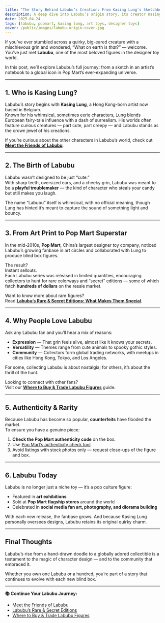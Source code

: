 ```yaml
---
title: "The Story Behind Labubu’s Creation: From Kasing Lung’s Sketchbook to Pop Mart’s Global Phenomenon"
description: A deep dive into Labubu’s origin story, its creator Kasing Lung, and how this mischievous character became a worldwide collectible sensation.
date: 2025-04-24
tags: [labubu, popmart, kasing lung, art toys, designer toys]
cover: /public/images/labubu-origin-cover.jpg
---
```


If you’ve ever stumbled across a quirky, big-eared creature with a mischievous grin and wondered, “What on earth is *that*?” — welcome.  
You’ve just met **Labubu**, one of the most beloved figures in the designer toy world.

In this post, we’ll explore Labubu’s full journey: from a sketch in an artist’s notebook to a global icon in Pop Mart’s ever-expanding universe.

---

## 1. Who is Kasing Lung?

Labubu’s story begins with **Kasing Lung**, a Hong Kong-born artist now based in Belgium.  
Known for his whimsical, sometimes eerie characters, Lung blends European fairy-tale influence with a dash of surrealism. His worlds often feature curious creatures — part cute, part creepy — and Labubu stands as the crown jewel of his creations.

If you’re curious about the other characters in Labubu’s world, check out [**Meet the Friends of Labubu**](/meet-the-friends-of-labubu).

---

## 2. The Birth of Labubu

Labubu wasn’t designed to be just “cute.”  
With sharp teeth, oversized ears, and a cheeky grin, Labubu was meant to be a **playful troublemaker** — the kind of character who steals your candy but still makes you laugh.

The name “Labubu” itself is whimsical, with no official meaning, though Lung has hinted it’s meant to capture the sound of something light and bouncy.

---

## 3. From Art Print to Pop Mart Superstar

In the mid-2010s, **Pop Mart**, China’s largest designer toy company, noticed Labubu’s growing fanbase in art circles and collaborated with Lung to produce blind box figures.  

The result?  
Instant sellouts.  
Each Labubu series was released in limited quantities, encouraging collectors to hunt for rare colorways and “secret” editions — some of which fetch **hundreds of dollars** on the resale market.

Want to know more about rare figures?  
Read [**Labubu’s Rare & Secret Editions: What Makes Them Special**](/labubu-rare-secret-editions).

---

## 4. Why People Love Labubu

Ask any Labubu fan and you’ll hear a mix of reasons:
- **Expression** — That grin feels alive, almost like it knows your secrets.
- **Versatility** — Themes range from cute animals to spooky gothic styles.
- **Community** — Collectors form global trading networks, with meetups in cities like Hong Kong, Tokyo, and Los Angeles.

For some, collecting Labubu is about nostalgia; for others, it’s about the thrill of the hunt.

Looking to connect with other fans?  
Visit our [**Where to Buy & Trade Labubu Figures**](/where-to-buy-labubu) guide.

---

## 5. Authenticity & Rarity

Because Labubu has become so popular, **counterfeits** have flooded the market.  
To ensure you have a genuine piece:
1. **Check the Pop Mart authenticity code** on the box.
2. Use [Pop Mart’s authenticity check tool](https://www.popmart.com/us/help/authenticity-check).
3. Avoid listings with stock photos only — request close-ups of the figure and box.

---

## 6. Labubu Today

Labubu is no longer just a niche toy — it’s a pop culture figure:
- Featured in **art exhibitions**
- Sold at **Pop Mart flagship stores** around the world
- Celebrated in **social media fan art, photography, and diorama building**

With each new release, the fanbase grows. And because Kasing Lung personally oversees designs, Labubu retains its original quirky charm.

---

## Final Thoughts

Labubu’s rise from a hand-drawn doodle to a globally adored collectible is a testament to the magic of character design — and to the community that embraced it.  

Whether you own one Labubu or a hundred, you’re part of a story that continues to evolve with each new blind box.

---

**📚 Continue Your Labubu Journey:**
- [Meet the Friends of Labubu](/meet-the-friends-of-labubu)
- [Labubu’s Rare & Secret Editions](/labubu-rare-secret-editions)
- [Where to Buy & Trade Labubu Figures](/where-to-buy-labubu)
